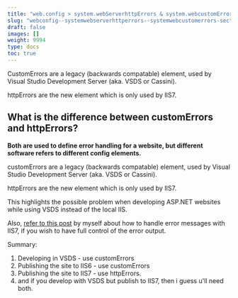 ```yaml
---
title: "web.config > system.webServerhttpErrors & system.webcustomErrors sections"
slug: "webconfig--systemwebserverhttperrors--systemwebcustomerrors-sections"
draft: false
images: []
weight: 9994
type: docs
toc: true
---
```


CustomErrors are a legacy (backwards compatable) element, used by Visual Studio Development Server (aka. VSDS or Cassini).

httpErrors are the new element which is only used by IIS7.

## What is the difference between customErrors and httpErrors?
**Both are used to define error handling for a website, but different software refers to different config elements.**

customErrors are a legacy (backwards compatable) element, used by Visual Studio Development Server (aka. VSDS or Cassini).

httpErrors are the new element which is only used by IIS7.

This highlights the possible problem when developing ASP.NET websites while using VSDS instead of the local IIS.

Also, [refer to this post][1] by myself about how to handle error messages with IIS7, if you wish to have full control of the error output.

Summary:

 1. Developing in VSDS - use customErrors
 2. Publishing the site to IIS6 - use customErrors
 3. Publishing the site to IIS7 - use httpErrors.
 4. and if you develop with VSDS but publish to IIS7, then i guess u'll
    need both.

  [1]: https://serverfault.com/questions/123729/iis-is-overriding-my-response-content-if-i-manually-set-the-response-statuscode/124074#124074

